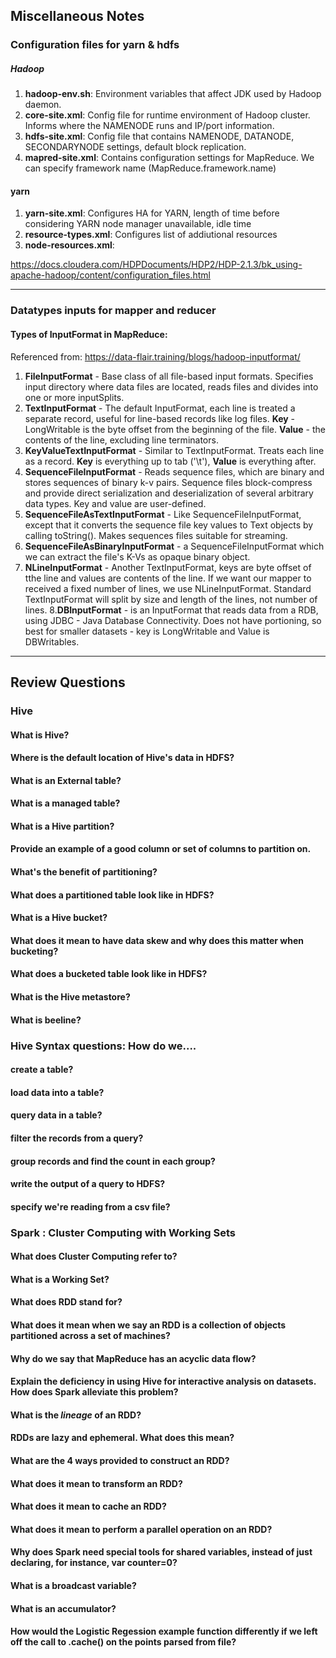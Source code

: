 
## Miscellaneous Notes

### Configuration files for yarn & hdfs

##### Hadoop
1. **hadoop-env.sh**: Environment variables that affect JDK used by Hadoop daemon.
2. **core-site.xml**: Config file for runtime environment of Hadoop cluster.  Informs where the NAMENODE runs and IP/port information.
3. **hdfs-site.xml**: Config file that contains NAMENODE, DATANODE, SECONDARYNODE settings, default block replication.
4. **mapred-site.xml**: Contains configuration settings for MapReduce.  We can specify framework name (MapReduce.framework.name)

#### yarn
1. **yarn-site.xml**: Configures HA for YARN, length of time before considering YARN node manager unavailable, idle time
2. **resource-types.xml**: Configures list of addiutional resources
3. **node-resources.xml**: 

https://docs.cloudera.com/HDPDocuments/HDP2/HDP-2.1.3/bk_using-apache-hadoop/content/configuration_files.html

---

### Datatypes inputs for mapper and reducer

#### Types of InputFormat in MapReduce:
Referenced from: https://data-flair.training/blogs/hadoop-inputformat/

1. **FileInputFormat** - Base class of all file-based input formats.  Specifies input directory where data files are located, reads files and divides into one or more inputSplits.
2. **TextInputFormat** - The default InputFormat, each line is treated a separate record, useful for line-based records like log files.  **Key** - LongWritable is the byte offset from the beginning of the file.  **Value** - the contents of the line, excluding line terminators.
3. **KeyValueTextInputFormat** - Similar to TextInputFormat.  Treats each line as a record.  **Key**  is everything up to tab ('\t'), **Value** is everything after.
4. **SequenceFileInputFormat** - Reads sequence files, which are binary and stores sequences of binary k-v pairs.  Sequence files block-compress and provide direct serialization and deserialization of several arbitrary data types.  Key and value are user-defined.
5. **SequenceFileAsTextInputFormat** - Like SequenceFileInputFormat, except that it converts the sequence file key values to Text objects by calling toString().   Makes sequences files suitable for streaming.
6. **SequenceFileAsBinaryInputFormat** - a SequenceFileInputFormat which we can extract the file's K-Vs as opaque binary object.
7. **NLineInputFormat** - Another TextInputFormat, keys are byte offset of tthe line and values are contents of the line.  If we want our mapper to received a fixed number of lines, we use NLineInputFormat.  Standard TextInputFormat will split by size and length of the lines, not number of lines.
8.**DBInputFormat** - is an InputFormat that reads data from a RDB, using JDBC - Java Database Connectivity.  Does not have portioning, so best for smaller datasets - key is LongWritable and Value is DBWritables.

---

## Review Questions
### Hive
#### What is Hive?
#### Where is the default location of Hive's data in HDFS?
#### What is an External table?
#### What is a managed table?
#### What is a Hive partition?
#### Provide an example of a good column or set of columns to partition on.
#### What's the benefit of partitioning?
#### What does a partitioned table look like in HDFS?
#### What is a Hive bucket?
#### What does it mean to have data skew and why does this matter when bucketing?
#### What does a bucketed table look like in HDFS?
#### What is the Hive metastore?
#### What is beeline?

### Hive Syntax questions: How do we....
#### create a table?
#### load data into a table?
#### query data in a table?
#### filter the records from a query?
#### group records and find the count in each group?
#### write the output of a query to HDFS?
#### specify we're reading from a csv file?

### Spark : Cluster Computing with Working Sets
#### What does Cluster Computing refer to?
#### What is a Working Set?
#### What does RDD stand for?
#### What does it mean when we say an RDD is a collection of objects partitioned across a set of machines?
#### Why do we say that MapReduce has an acyclic data flow?
#### Explain the deficiency in using Hive for interactive analysis on datasets.  How does Spark alleviate this problem?
#### What is the *lineage* of an RDD?
#### RDDs are lazy and ephemeral.  What does this mean?
#### What are the 4 ways provided to construct an RDD?
#### What does it mean to transform an RDD?
#### What does it mean to cache an RDD?
#### What does it mean to perform a parallel operation on an RDD?
#### Why does Spark need special tools for shared variables, instead of just declaring, for instance, var counter=0?
#### What is a broadcast variable?
#### What is an accumulator?
#### How would the Logistic Regession example function differently if we left off the call to .cache() on the points parsed from file?
